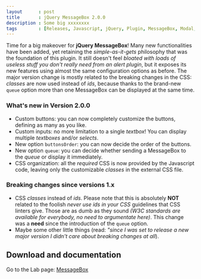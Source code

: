```yaml
---
layout      : post
title       : jQuery MessageBox 2.0.0
description : Some big xxxxxxxx
tags        : [Releases, Javascript, jQuery, Plugin, MessageBox, Modal, Dialog, Alert, Confirm, Prompt]
---
```


Time for a big makeover for **jQuery MessageBox**! Many new functionalities have been added, yet retaining the *simple-as-it-gets* philosophy that was the foundation of this plugin.
It still doesn't feel *bloated with loads of useless stuff you don't really need from an alert plugin*, but it exposes its new features using almost the same configuration options as before.
The major version change is mostly related to the breaking changes in the CSS: *classes* are now used instead of *ids*, because thanks to the brand-new `queue` option more than one MessageBox can be displayed at the same time.


### What's new in Version 2.0.0
- Custom buttons: you can now completely customize the buttons, defining as many as you like.
- Custom inputs: no more limitation to a single *textbox*! You can display multiple *textboxes* and/or *selects*.
- New option `buttonsOrder`: you can now decide the order of the buttons.
- New option `queue`: you can decide whether sending a MessageBox to the *queue* or display it immediately.
- CSS organization: all the *required* CSS is now provided by the Javascript code, leaving only the customizable *classes* in the external CSS file.


### Breaking changes since versions 1.x
- CSS *classes* instead of *ids*. Please note that this is absolutely **NOT** related to the foolish *never use ids in your CSS* guidelines that CSS linters give. Those are as dumb as they sound *(W3C standards are available for everybody, no need to argumentate here)*. This change was a **need** since the introduction of the `queue` option.
- Maybe some other little things (read: *"since I was set to release a new major version I didn't care about breaking changes at all*).


## Download and documentation

Go to the Lab page: [MessageBox](/labs/jquery-message-box/)
